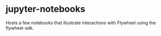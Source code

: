 # jupyter-notebooks

Hosts a few notebooks that illustrate interactions with Flywheel using the flywheel-sdk.